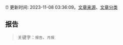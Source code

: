 :alarm_clock: 更新时间: 2023-11-08 03:36:09。[文章来源](/README.md)、[文章分类](/TAGS.md)

## 报告


> 关键字：`报告`、`月报`



